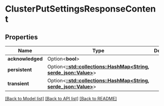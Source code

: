 # ClusterPutSettingsResponseContent

## Properties

Name | Type | Description | Notes
------------ | ------------- | ------------- | -------------
**acknowledged** | Option<**bool**> |  | [optional]
**persistent** | Option<[**::std::collections::HashMap<String, serde_json::Value>**](serde_json::Value.md)> |  | [optional]
**transient** | Option<[**::std::collections::HashMap<String, serde_json::Value>**](serde_json::Value.md)> |  | [optional]

[[Back to Model list]](../README.md#documentation-for-models) [[Back to API list]](../README.md#documentation-for-api-endpoints) [[Back to README]](../README.md)


